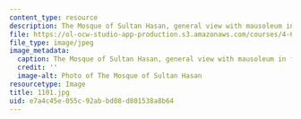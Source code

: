 ```yaml
---
content_type: resource
description: The Mosque of Sultan Hasan, general view with mausoleum in front.
file: https://ol-ocw-studio-app-production.s3.amazonaws.com/courses/4-614-religious-architecture-and-islamic-cultures-fall-2002/e7a4c45e055c92abbd08d801538a8b64_1101.jpg
file_type: image/jpeg
image_metadata:
  caption: The Mosque of Sultan Hasan, general view with mausoleum in front.
  credit: ''
  image-alt: Photo of The Mosque of Sultan Hasan
resourcetype: Image
title: 1101.jpg
uid: e7a4c45e-055c-92ab-bd08-d801538a8b64
---
```

